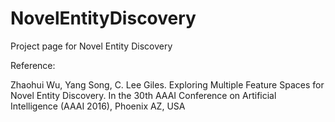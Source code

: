 # NovelEntityDiscovery

Project page for Novel Entity Discovery

Reference:

Zhaohui Wu, Yang Song, C. Lee Giles. Exploring Multiple Feature Spaces for Novel Entity Discovery. In the 30th AAAI Conference on Artificial Intelligence (AAAI 2016), Phoenix AZ, USA
